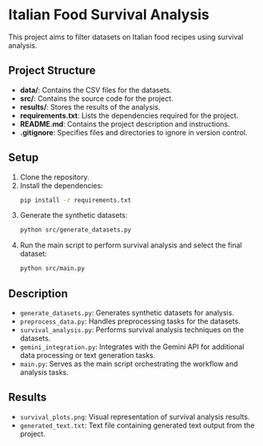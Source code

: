 # Italian Food Survival Analysis

This project aims to filter datasets on Italian food recipes using survival analysis.

## Project Structure

- **data/**: Contains the CSV files for the datasets.
- **src/**: Contains the source code for the project.
- **results/**: Stores the results of the analysis.
- **requirements.txt**: Lists the dependencies required for the project.
- **README.md**: Contains the project description and instructions.
- **.gitignore**: Specifies files and directories to ignore in version control.

## Setup

1. Clone the repository.
2. Install the dependencies:
   ```sh
   pip install -r requirements.txt
   ```
3. Generate the synthetic datasets:
   ```sh
   python src/generate_datasets.py
   ```
4. Run the main script to perform survival analysis and select the final dataset:
   ```sh
   python src/main.py
   ```

## Description

- `generate_datasets.py`: Generates synthetic datasets for analysis.
- `preprocess_data.py`: Handles preprocessing tasks for the datasets.
- `survival_analysis.py`: Performs survival analysis techniques on the datasets.
- `gemini_integration.py`: Integrates with the Gemini API for additional data processing or text generation tasks.
- `main.py`: Serves as the main script orchestrating the workflow and analysis tasks.

## Results

- `survival_plots.png`: Visual representation of survival analysis results.
- `generated_text.txt`: Text file containing generated text output from the project.
